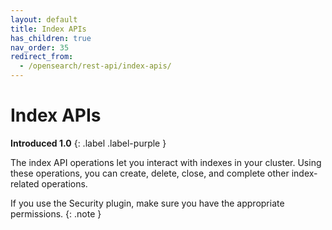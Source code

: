 ```yaml
---
layout: default
title: Index APIs
has_children: true
nav_order: 35
redirect_from:
  - /opensearch/rest-api/index-apis/
---
```


# Index APIs
**Introduced 1.0**
{: .label .label-purple }

The index API operations let you interact with indexes in your cluster. Using these operations, you can create, delete, close, and complete other index-related operations.

If you use the Security plugin, make sure you have the appropriate permissions.
{: .note }

